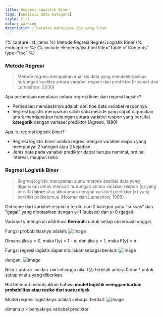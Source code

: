```yaml
---
title: Regresi Logistik Biner
tags: [analisis data kategori]
style: fill
color: warning
description : Catatan mahasiswa ibu yang luhur
---
```


{% capture list_items %}
Metode Regresi
Regresi Logistik Biner
{% endcapture %}
{% include elements/list.html title="Table of Contents" type="toc" %}

### Metode Regresi

> Metode regresi merupakan analisis data yang mendeskripsikan hubungan kualitas antara variabel respon dan prediktor (Hosmer dan Lemeshow, 2000)

Apa perbedaan mendasar antara regresi linier dan regresi logistik?
* Perbedaan mendasarnya adalah dari tipe data variabel responnya
* Regresi logistik merupakan salah satu metode yang dapat digunakan untuk mendapatkan hubungan antara variabel respon yang bersifat **kategorik** dengan variabel prediktor (Agresti, 1990)

Apa itu regresi logistik biner?
* Regresi logistik biner adalah regresi dengan variabel respon yang mempunyai 2 kategori atau 2 kejadian
* Jenis data pada variabel prediktor dapat berupa nominal, ordinal, interval, maupun rasio

### Regresi Logistik Biner

> Regresi logistik merupakan suatu metode analisis data yang digunakan untuk mencari hubungan antara variabel respon (y) yang bersifat **biner** atau dikotomus dengan variabel prediktor (x) yang bersifat polikotomus (Hosmer dan Lemeshow, 1989)

Outcome dari variabel respon y terdiri dari 2 kategori yaitu "sukses" dan "gagal" yang dinotasikan dengan y=1 (sukses) dan y=0 (gagal).

Variabel y mengikuti distribusi **Bernoulli** untuk setiap observasi tunggal.

Fungsi probabilitasnya adalah:
![image](https://user-images.githubusercontent.com/71642722/121794635-38e79980-cc34-11eb-8f5c-64800dca647e.png)

Dimana jika y = 0, maka f(y) = 1 - π, dan jika y = 1, maka F(y) = π.

Fungsi regresi logistik dapat dituliskan sebagai berikut:
![image](https://user-images.githubusercontent.com/71642722/121794696-ae536a00-cc34-11eb-888c-b648fc787bea.png)

dengan,
![image](https://user-images.githubusercontent.com/71642722/121794706-bd3a1c80-cc34-11eb-9813-b27dca120618.png)

Nilai z antara -∞ dan +∞ sehingga nilai f(z) terletak antara 0 dan 1 untuk setiap nilai z yang diberikan.

Hal tersebut menunjukkan bahwa **model logistik menggambarkan probabilitas atau resiko dari suatu objek**

Model regresi logistiknya adalah sebagai berikut:
![image](https://user-images.githubusercontent.com/71642722/121794741-10ac6a80-cc35-11eb-8b16-ea1ff654e21b.png)

dimana p = banyaknya variabel prediktor

